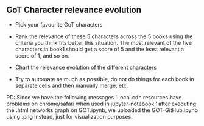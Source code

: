 ## GoT Character relevance evolution

- Pick your favourite GoT characters

- Rank the relevance of these 5 characters across the 5 books using the criteria you think fits better this situation. The most relevant of the five characters in book1 should get a score of 5 and the least relevant a score of 1, and so on.

- Chart the relevance evolution of the different characters

- Try to automate as much as possible, do not do things for each book in separate cells and then manually merge, etc.


PD: Since we have the following messages 'Local cdn resources have problems on chrome/safari when used in jupyter-notebook.' after executing the .html networks graph on GOT.ipynb, we uploaded the GOT-GitHub.ipynb using .png instead, just for visualization purposes.
